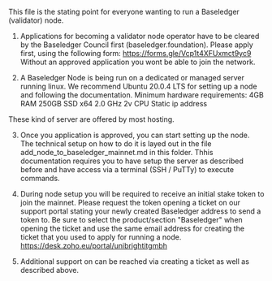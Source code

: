 This file is the stating point for everyone wanting to run a Baseledger (validator) node.

1) Applications for becoming a validator node operator have to be cleared by the Baseledger Council first (baseledger.foundation).
Please apply first, using the following form: https://forms.gle/Vcp1t4XFUxmct9yc9
Without an approved application you wont be able to join the network.

2) A Baseledger Node is being run on a dedicated or managed server running linux. We recommend Ubuntu 20.0.4 LTS for setting up a node and following the documentation.
Minimum hardware requirements:
4GB RAM
250GB SSD
x64 2.0 GHz 2v CPU
Static ip address

These kind of server are offered by most hosting. 
  

3) Once you application is approved, you can start setting up the node. The technical setup on how to do it is layed out in the file add_node_to_baseledger_mainnet.md in this folder. Thhis documentation requires you to have setup the server as described before and have access via a terminal (SSH / PuTTy) to execute commands.

4) During node setup you will be required to receive an initial stake token to join the mainnet. Please request the token opening a ticket on our support portal stating your newly created Baseledger address to send a token to. Be sure to select the product/section "Baseledger" when opening the ticket and use the same email address for creating the ticket that you used to apply for running a node.
https://desk.zoho.eu/portal/unibrightitgmbh

5) Additional support on can be reached via creating a ticket as well as described above.
